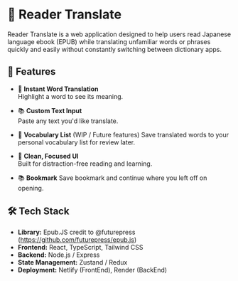 # 📖 Reader Translate

Reader Translate is a web application designed to help users read Japanese language ebook (EPUB) while translating unfamiliar words or phrases quickly and easily without constantly switching between dictionary apps.

## 🌟 Features

- 🧠 **Instant Word Translation**  
  Highlight a word to see its meaning.

- 📚 **Custom Text Input**  
  Paste any text you'd like translate.

- 📝 **Vocabulary List** (WIP / Future features)
  Save translated words to your personal vocabulary list for review later.

- 🎨 **Clean, Focused UI**  
  Built for distraction-free reading and learning.

- 📚 **Bookmark**
  Save bookmark and continue where you left off on opening.

## 🛠️ Tech Stack
- **Library:** Epub.JS credit to @futurepress (https://github.com/futurepress/epub.js)
- **Frontend:** React, TypeScript, Tailwind CSS  
- **Backend:** Node.js / Express  
- **State Management:** Zustand / Redux 
- **Deployment:** Netlify (FrontEnd), Render (BackEnd)
